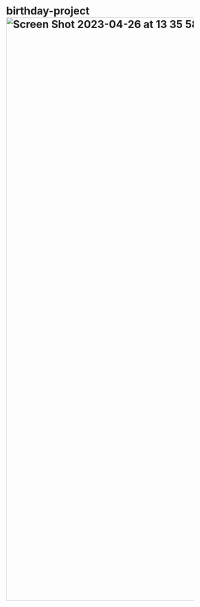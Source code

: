 # birthday-project<img width="1566" alt="Screen Shot 2023-04-26 at 13 35 58" src="https://user-images.githubusercontent.com/106804722/234550269-3a87282b-0ac9-4bc7-b983-9a5942773aff.png">
